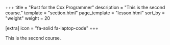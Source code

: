 +++
title = "Rust for the Cxx Programmer"
description = "This is the second course."
template = "section.html"
page_template = "lesson.html"
sort_by = "weight"
weight = 20

[extra]
icon = "fa-solid fa-laptop-code"
+++

This is the second course.
